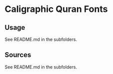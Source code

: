 # Caligraphic Quran Fonts

## Usage 

See README.md in the subfolders.

## Sources

See README.md in the subfolders.



